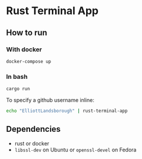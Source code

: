 # Rust Terminal App

## How to run

### With docker

```bash
docker-compose up
```

### In bash

```bash
cargo run
```

To specify a github username inline:

```bash
echo "ElliottLandsborough" | rust-terminal-app
```

## Dependencies

- rust or docker
- `libssl-dev` on Ubuntu or `openssl-devel` on Fedora